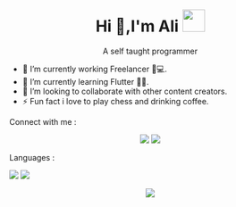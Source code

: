 <h1 align="center">Hi 👋,I'm Ali
<img src="https://avatars.githubusercontent.com/u/89943558?v=4" width="40px"/>
</h1>
<p align="center">A self taught programmer</p>
<a href="https://img.shields.io/github/watchers/3li-3bdullah/3li-3bdullah?label=watchers&style=plastic"/></a>


<!-- I'm a Flutter Developer , look always for new and enjoying when i share what i know. -->

<!--
**3li-3bdullah/3li-3bdullah** is a ✨ _special_ ✨ repository because its `README.md` (this file) appears on your GitHub profile.

Here are some ideas to get you started: -->

- 🔭 I’m currently working Freelancer 🏮💻.
- 🌱 I’m currently learning Flutter 💙✨.
- 👯 I’m looking to collaborate with other content creators.
- ⚡ Fun fact i love to play chess and drinking coffee. 

 Connect with me :
<p align="center">
  <a href="https://twitter.com/AliAbdullah49?s=09"><img src="https://img.shields.io/badge/Twitter-1DA1F2?style=social&logo=twitter&logoColor=white"/></a>
  <a href="https://www.facebook.com/profile.php?id=100017288552506"><img src="https://img.shields.io/badge/Facebook-1877F2?style=social&logo=facebook&logoColor=white"></a>
 <!-- <a href="https://www.linkedin.com/in/ali-abdullah-118a82229"><img src="https://img.shields.io/badge/Linkedin-1DA1F2?style=social&logo=linkedin&logoColor=white"></a> -->
</p>



Languages :

<!-- <a href="https://img.shields.io/badge/Flutter-02569B?style=for-the-badge&logo=flutter&logoColor=white"/></a> -->
<img src="https://img.shields.io/badge/Dart-0175C2?style=for-the-badge&logo=dart&logoColor=white"/>
<img src="https://img.shields.io/badge/Java-ED8B00?style=for-the-badge&logo=java&logoColor=white"/>

<p align="center">
<img src="https://github-readme-stats.vercel.app/api?username=3li-3bdullah&theme=blue-green"/>
</p>
